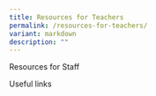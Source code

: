 ```yaml
---
title: Resources for Teachers
permalink: /resources-for-teachers/
variant: markdown
description: ""
---
```

Resources for Staff

Useful links